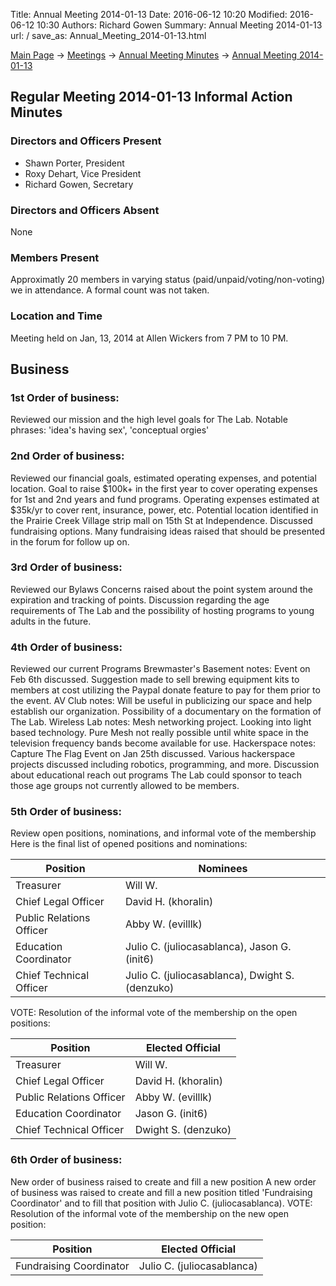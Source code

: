 Title: Annual Meeting 2014-01-13
Date: 2016-06-12 10:20
Modified: 2016-06-12 10:30
Authors: Richard Gowen
Summary: Annual Meeting 2014-01-13
url: /
save_as: Annual_Meeting_2014-01-13.html

[Main Page](index.html) -\> [Meetings](Meetings.html)
-\> [Annual Meeting Minutes](Annual_Meeting_Minutes.html) -\>
[Annual Meeting 2014-01-13](Annual_Meeting_2014-01-13.html)

Regular Meeting 2014-01-13 Informal Action Minutes
--------------------------------------------------

### Directors and Officers Present

-   Shawn Porter, President
-   Roxy Dehart, Vice President
-   Richard Gowen, Secretary

### Directors and Officers Absent

None

### Members Present

Approximatly 20 members in varying status
(paid/unpaid/voting/non-voting) we in attendance. A formal count was not
taken.

### Location and Time

Meeting held on Jan, 13, 2014 at Allen Wickers from 7 PM to 10 PM.

Business
--------

### 1st Order of business:

Reviewed our mission and the high level goals for The Lab. Notable
phrases: 'idea's having sex', 'conceptual orgies'

### 2nd Order of business:

Reviewed our financial goals, estimated operating expenses, and
potential location. Goal to raise $100k+ in the first year to cover
operating expenses for 1st and 2nd years and fund programs. Operating
expenses estimated at $35k/yr to cover rent, insurance, power, etc.
Potential location identified in the Prairie Creek Village strip mall on
15th St at Independence. Discussed fundraising options. Many fundraising
ideas raised that should be presented in the forum for follow up on.

### 3rd Order of business:

Reviewed our Bylaws Concerns raised about the point system around the
expiration and tracking of points. Discussion regarding the age
requirements of The Lab and the possibility of hosting programs to young
adults in the future.

### 4th Order of business:

Reviewed our current Programs Brewmaster's Basement notes: Event on Feb
6th discussed. Suggestion made to sell brewing equipment kits to members
at cost utilizing the Paypal donate feature to pay for them prior to the
event. AV Club notes: Will be useful in publicizing our space and help
establish our organization. Possibility of a documentary on the
formation of The Lab. Wireless Lab notes: Mesh networking project.
Looking into light based technology. Pure Mesh not really possible until
white space in the television frequency bands become available for use.
Hackerspace notes: Capture The Flag Event on Jan 25th discussed. Various
hackerspace projects discussed including robotics, programming, and
more. Discussion about educational reach out programs The Lab could
sponsor to teach those age groups not currently allowed to be members.

### 5th Order of business:

Review open positions, nominations, and informal vote of the membership
Here is the final list of opened positions and nominations:

Position                   | Nominees
-------------------------- | -------------------------------------------------
Treasurer                  | Will W.
Chief Legal Officer        | David H. (khoralin)
Public Relations Officer   | Abby W. (evilllk)
Education Coordinator      | Julio C. (juliocasablanca), Jason G. (init6)
Chief Technical Officer    | Julio C. (juliocasablanca), Dwight S. (denzuko)

VOTE: Resolution of the informal vote of the membership on the open positions:

Position                   | Elected Official
-------------------------- | ---------------------
Treasurer                  | Will W.
Chief Legal Officer        | David H. (khoralin)
Public Relations Officer   | Abby W. (evilllk)
Education Coordinator      | Jason G. (init6)
Chief Technical Officer    | Dwight S. (denzuko)

### 6th Order of business:

New order of business raised to create and fill a new position A new
order of business was raised to create and fill a new position titled
'Fundraising Coordinator' and to fill that position with Julio C.
(juliocasablanca). VOTE: Resolution of the informal vote of the
membership on the new open position:

Position                  | Elected Official
------------------------- | ----------------------------
Fundraising Coordinator   | Julio C. (juliocasablanca)


